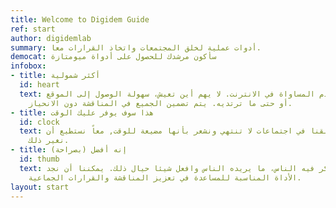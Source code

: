 ```yaml
---
title: Welcome to Digidem Guide
ref: start
author: digidemlab
summary: أدوات عملية لخلق المجتمعات واتخاذ القرارات معا.
democat: سأكون مرشدك للحصول على أدواة ميومتازة
infobox:
- title: أكثر شمولية
  id: heart
  text: الجميع على قدم المساواة في الانترنت. لا يهم أين تعيش، سهولة الوصول إلى الموقع،
    أو حتى ما ترتديه. يتم تضمين الجميع في المناقشة دون الانحياز.
- title: هذا سوف يوفر عليك الوقت
  id: clock
  text: جميعنا علقنا في اجتماعات لا تنتهي ونشعر بأنها مضيعة للوقت, معاً نستطيع أن
    نغير ذلك.
- title: إنه أفضل (بصراحة)
  id: thumb
  text: اعرف ما يفكر فيه الناس، ما يريده الناس وافعل شيئا حيال ذلك. يمكننا أن نجد
    الأداة المناسبة للمساعدة في تعزيز المناقشة والقرارات الجماعية.
layout: start
---
```


